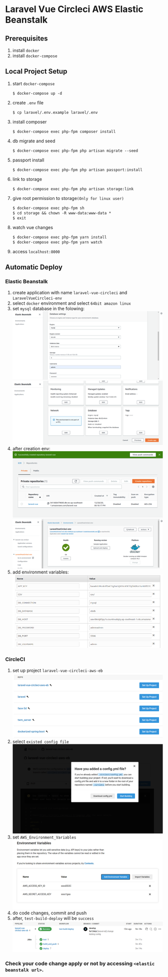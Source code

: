 # Laravel Vue Circleci AWS Elastic Beanstalk

## Prerequisites
1. install `docker`
1. install `docker-compose`

## Local Project Setup
1. start `docker-compose`
    ```
    $ docker-compose up -d
    ```
1. create `.env` file
    ```
    $ cp laravel/.env.example laravel/.env
    ```

1. install composer
    ```
    $ docker-compose exec php-fpm composer install
    ```

1. db migrate and seed
    ```
    $ docker-compose exec php-fpm php artisan migrate --seed
    ```

1. passport install
    ```
    $ docker-compose exec php-fpm php artisan passport:install
    ```

1. link to storage
    ```
    $ docker-compose exec php-fpm php artisan storage:link
    ```

1. give root permission to storage`(Only for linux user)`
    ```
    $ docker-compose exec php-fpm sh 
    $ cd storage && chown -R www-data:www-data *
    $ exit
    ```

1. watch vue changes
    ```
    $ docker-compose exec php-fpm yarn install 
    $ docker-compose exec php-fpm yarn watch
    ```
1. access `localhost:8000`

## Automatic Deploy
### Elastic Beanstalk
1. create application with name `laravel-vue-circleci` and `LaravelVueCircleci-env`
1. select `docker` environment and select `64bit amazon linux`
1. set `mysql` database in the folowing:
    ![alt text](https://github.com/aps1027/laravel-vue-circleci-aws-eb/blob/develop/doc/images/eb_1.png?raw=true)
    ![alt text](https://github.com/aps1027/laravel-vue-circleci-aws-eb/blob/develop/doc/images/eb_2.png?raw=true)
1. after creation env:
    ![alt text](https://github.com/aps1027/laravel-vue-circleci-aws-eb/blob/develop/doc/images/eb_4.png?raw=true)
    ![alt text](https://github.com/aps1027/laravel-vue-circleci-aws-eb/blob/develop/doc/images/eb_3.png?raw=true)
1. add environment variables:
    ![alt text](https://github.com/aps1027/laravel-vue-circleci-aws-eb/blob/develop/doc/images/eb_8.png?raw=true)
### CircleCI
1. set up project `laravel-vue-circleci-aws-eb`
    ![alt text](https://github.com/aps1027/laravel-vue-circleci-aws-eb/blob/develop/doc/images/eb_5.png?raw=true)
1. select `existed config file`
    ![alt text](https://github.com/aps1027/laravel-vue-circleci-aws-eb/blob/develop/doc/images/eb_6.png?raw=true)
1. set `AWS_Environment_Variables`
    ![alt text](https://github.com/aps1027/laravel-vue-circleci-aws-eb/blob/develop/doc/images/eb_7.png?raw=true)
1. do code changes, commit and push
1. after, `test-build-deploy` will be `success`
    ![alt text](https://github.com/aps1027/laravel-vue-circleci-aws-eb/blob/develop/doc/images/eb_9.png?raw=true)

### Check your code change apply or not by accessing `<elastic beanstalk url>`.
    
